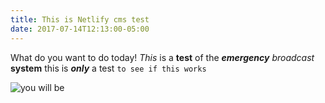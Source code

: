 ```yaml
---
title: This is Netlify cms test
date: 2017-07-14T12:13:00-05:00
---
```

What do you want to do today! *This* is a **test** of the ***emergency*** _broadcast_ __system__ this is ___only___ a test `to see if this works`

![you will be](/images/uploads/ywb.gif)

